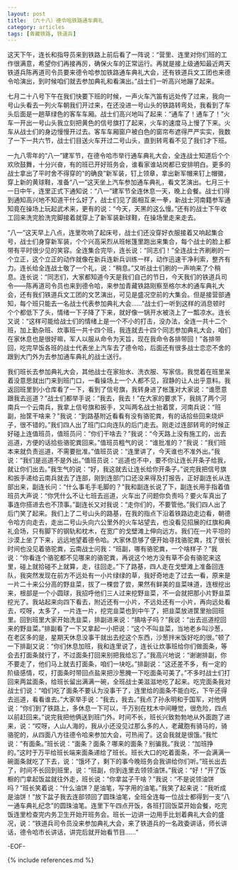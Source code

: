 ```yaml
---
layout: post
title: （六十八）德令哈铁路通车典礼
category: articles
tags: [青藏铁路, 铁道兵]
---
```


这天下午，连长和指导员来到铁路上前后看了一阵说：“营里、连里对你们班的工作很满意，希望你们再接再厉，确保火车的正常运行。再就是接上级通知最近两天铁道兵陈再道司令员要来德令哈参加铁路通车典礼大会，还有铁道兵文工团也来德令哈演出，到时候咱们就去参加典礼和看演出。”战士们一听高兴地蹦了起来。

七月二十八号下午在我们快要下班的时候，一声火车汽笛有远处传了过来，我向一号山头看去一列火车朝我们开过来，在还没进一号山头的铁路转弯处，我看到了车头后面是一趟草绿色的客车车厢。战士们高兴地叫了起来：“通车了！通车了！”火车一开出一号山头我立刻把黄色的信号旗打了起来，火车的速度马上慢了下来。火车从战士们的身边慢慢开过去。客车车厢窗户被白色的窗帘布遮得严严实实，我数了一下一共六节，战士们目送火车开过二号山头，直到转弯看不见了我们才下班。

一九八零年的“八一”建军节，在德令哈市举行通车典礼大会，全连战士知道后个个欢欣鼓舞，十分兴奋，有的班已开好班务会，谁看家谁站岗都已安排明白。更多的战士拿出了平时舍不得穿的“的确良”新军装，钉上领章，拿出新军帽来钉上帽徽，穿上新的黄球鞋，准备“八一”这天坐上汽车参加通车典礼，看文艺演出。七月三十一日中午，连里正式下通知说：“八一”建军节全连休息一天，晚上会餐。战士们得到通知高兴地不知道干什么好了，战士们见了面相互来一拳，新战士河南籍参军通知竟在操场上玩起武术来，更有的说：“今天，天黑的这么慢。”还有的战士下午收工回来洗完脸洗完脚接着就穿上了新军装新球鞋，在操场里走来走去。

“八一”这天早上八点，连里吹响了起床号，战士们还没穿好衣服接着又响起集合号，战士们身穿新军装，个个兴高采烈从班帐篷里跑出来集合，每个战士的脸上都带有平时很少见的笑容。全连集合完毕，连长说：“同志们！”全连战士齐刷刷的一个立正，这个立正的动作就像在新兵连新兵训练一样，动作迅速干净利索，整齐有力。连长给全连战士敬了一个礼，说：“稍息。”又听战士们刷的一声响来了个稍息。连长说：“同志们，大家都知道今天是我们自己的节日，今天我们的铁道兵司令——陈再道司令员也来到德令哈，来参加青藏铁路刚察至格尔木的通车典礼大会，还有我们铁道兵文工团的文艺演出，可见是盛况空前的大集会。但是接营部通知，每个班只能去一名战士代表参加典礼大会……”战士们一听到这样的消息顿时个个都低下了头，情绪一下子降了下来，就好像一锅开水被浇上了一瓢凉水。连长又说：“这样可能给战士们的情绪上是一个不小的打击，没办法，全连一共十二个班，加上勤杂班、炊事班一共十四个班，我连就去十四个同志参加典礼大会，咱们在家休息也是很好嘛，军人以服从命令为天旨，现在我命令各排带回！”各排带回，吃完早饭各班的战士代表坐上汽车去了德令哈，后面还有很多战士恋恋不舍的跟到大门外为去参加通车典礼的战士送行。

我们班长去参加典礼大会，其他战士在家抬水、洗衣服、写家信。我觉着在班里呆着没意思就出门来到班门口，一看操场上一个人都不见，寂静的让人出乎意料。我返回班里到小仓库看了一下，看到了信号旗，我转身进了帐篷对大家说：“谁愿意跟我去巡道？”战士们都举手说：“我去，我去！”在大家的要求下，我挑了两个河南兵一个云南兵，我拿上信号旗和扳手，又叫两名战士抬着筐，河南兵说：“班副，抬筐干啥来？”我说：“到路基附近看看有没有骆驼粪，有的话拾些回来烧炉子，很不错的。”我们四人出了班门口向连队的后门走去。刚走过连部转弯的时候正好碰上连值班员，值班员问：“你们干啥去？”我说：“今天路上没有施工的，出去巡道，方便的话拾些骆驼粪回来。”值班员粗气的说：“谁批准的？”我说：“我们班本来就负责巡道，不需要批准。”值班员说：“连里讲了，今天谁也不准外出。”我说：“我们是巡道不是外出。”值班员说：“巡道也不中，要不你让连长开条子给我，就让你们出去。”我生气的说：“好，我这就去让连长给你开条子。”说完我把信号旗和扳手递给云南兵就去了连部，刚到连部门口还没来得及打报告，正好副连长从连部出来，副连长问：“什么事毛手毛脚的？”我和副连长说了下，副连长用手指着值班员大声说：“你凭什么不让七班去巡道，火车出了问题你负责吗？要火车真出了事连你搭进去也不顶事。”副连长又对我说：“走你们的，不要管他。”我们四人出了后门笑了起来。我们上了二号山头的路基，在我的指点下沿着铁路边走边看，朝德令哈方向走去，走出二号山头向六公里外的火车站望去，也没看见招展的红旗和典礼会场，只有脚下的钢轨和枕木，在宽广的戈壁滩上伸向远方。我们在一片平坦的沙漠上坐了下来，远远地望着德令哈。大家休息够了便开始寻找骆驼粪，找了很长时间也没见着骆驼粪，云南战士问我：“班副，哪有骆驼粪，一个啥样子？”我说：“你看连个骆驼都不见哪来的骆驼粪，再说这个地方没有草不会有骆驼来这里，碰上就拾碰不上就算，走，往回走。”下了路基，四人走在戈壁滩上准备回连队，我突然发现在前方不远处有一小片绿绿的草，我好奇地走了过去一看，原来是一片二十来公分高的野韭菜，拔了一棵尝了尝，果然有鲜美的韭菜味道，连根挖出来，根部是一个小圆球，我招呼他们三人过来挖野韭菜，不一会就把那小片野韭菜挖光了。我站起来向四下看去，附近还有一小片，不远处还有一小片，再向远处看去，哎呀，太多了，一片连一片，挖完韭菜也到中午了，把韭菜放进筐里抬回班里。回到班里大家开始洗韭菜，排副进来说：“搞啥子吗？”我说：“出去巡道挖回来的野韭菜。”排副看了一下又拿起一小把说：“这个不叫韭菜，当地老乡叫沙葱，在老区多的是，星期天休息没事干就出去挖这个东西，沙葱拌米饭好吃的很。”顿了一下排副又说：“你们休息加班，我和连里说了，连长让炊事班给你们做面条，等会去打面条就行了，不过面条打回来别把我给忘了。”我高兴地说：“谢谢排副，你不要走了，他们马上就去打面条，咱们一块吃。”排副说：“这还差不多，有一定的阶级感情，哎，打面条时带回点盐来把沙葱腌一下吃面条可美了。”不多时战士们打回来两盆面条，给班长留出满满一碗，全班战士美滋滋地吃了起来。吃完面条我对战士们说：“咱们吃了面条不要认为没事干了，连里给的面条不能白吃，下午还得去巡道，看看谁去。”大家举手说：“我去，我去。”我点了孙永明和于国军，对他俩说：“你们到了铁路上，多休息一下可以，千万别在枕木中间睡觉，很危险，四点以前赶回来。”说完我把他俩送到班门外。时间不长，班长兴致勃勃地从外面跑了进来，说：“哎呀，人山人海的，我从小还没见过那么多的人，老藏胞有骑马的，骑骆驼的，从四面八方往德令哈来参加大会，可热闹了。这会我就是很饿。”我忙说：“有面条。”班长说：“面条？面条？哪来的面条？别骗我。”我说：“加班挣的。”这时于万平给班长端来面条递给了班长。班长大口的吃着面条，不一会满满一碗面条就吃了下去，说：“饿坏了，剩下的事今晚班务会我讲给你们听。”班长出去了，时间不长回到班里，说：“班副，你到连里去领领油饼。”我说：“好！”开了饭橱的门拿起饭盆就往外走，班长说：“你拿盆子干啥？”我说：“不是说领油饼吗？”班长笑着说：“什么油饼？是油笔，写字用的油笔。”我笑了起来说：“我听成是油饼！”放下盆子我去连部领回了圆珠油笔，全班全连每一位战士都得到一支“八一通车典礼纪念”的圆珠油笔。连里下午四点开饭，各班打回饭菜开始会餐，吃完饭连里检查完内务卫生开始开班务会。班长一边讲一边用手比划着典礼大会的盛况，说：“铁道兵司令员没来参加典礼大会，来了铁道兵的一名政委讲话，师长讲话，德令哈市长讲话，讲完后就开始看节目……”

-EOF-

{% include references.md %}
